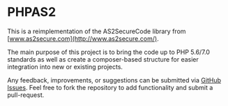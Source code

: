 # PHPAS2

This is a reimplementation of the AS2SecureCode library from [www.as2secure.com](http://www.as2secure.com/).

The main purpose of this project is to bring the code up to PHP 5.6/7.0 standards as well
as create a composer-based structure for easier integration into new or existing
projects.

Any feedback, improvements, or suggestions can be submitted via [GitHub Issues](https://github.com/phpas2/phpas2/issues).
Feel free to fork the repository to add functionality and submit a pull-request.
